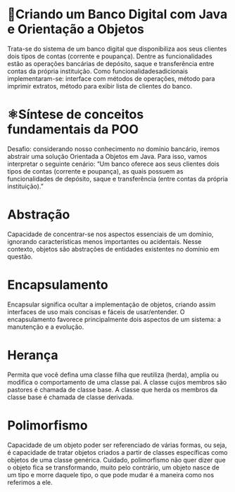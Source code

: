 <H1>🏦Criando um Banco Digital com Java e Orientação a Objetos</H1>

Trata-se do sistema de um banco digital que disponibiliza aos seus clientes dois tipos de contas (corrente e poupança). Dentre as funcionalidades estão as operações bancárias de depósito,
saque e transferência entre contas da própria instituição. Como funcionalidadesadicionais implementaram-se: interface com métodos de operações, método para imprimir extratos,
método para exibir lista de clientes do banco. 


<H1>⚛️Síntese de conceitos fundamentais da POO</H1>
Desafio: considerando nosso conhecimento no domínio bancário, iremos abstrair uma solução Orientada a Objetos em Java. Para isso,
vamos interpretar o seguinte cenário: “Um banco oferece aos seus clientes dois tipos de contas (corrente e poupança), as quais
possuem as funcionalidades de depósito, saque e transferência (entre contas da própria instituição).”

# Abstração
Capacidade de concentrar-se nos aspectos essenciais de um domínio, ignorando características menos importantes ou acidentais. Nesse contexto, objetos são abstrações de entidades existentes no domínio em questão.

# Encapsulamento
Encapsular significa ocultar a implementação de objetos, criando assim interfaces de uso mais concisas e fáceis de usar/entender.
O encapsulamento favorece principalmente dois aspectos de um sistema: a manutenção e a evolução.

# Herança
Permita que você defina uma classe filha que reutiliza (herda), amplia ou modifica o comportamento de uma classe pai.
A classe cujos membros são pastores é chamada de classe base. A classe que herda os membros da classe base é chamada de classe derivada.

# Polimorfismo
Capacidade de um objeto poder ser referenciado de várias formas, ou seja, é capacidade de tratar objetos criados a partir de classes específicas como objetos de uma classe genérica.
Cuidado, polimorfismo não quer dizer que o objeto fica se transformando, muito pelo contrário, um objeto nasce de um tipo e morre daquele tipo, o que pode mudar é a maneira como nos referimos a ele.

